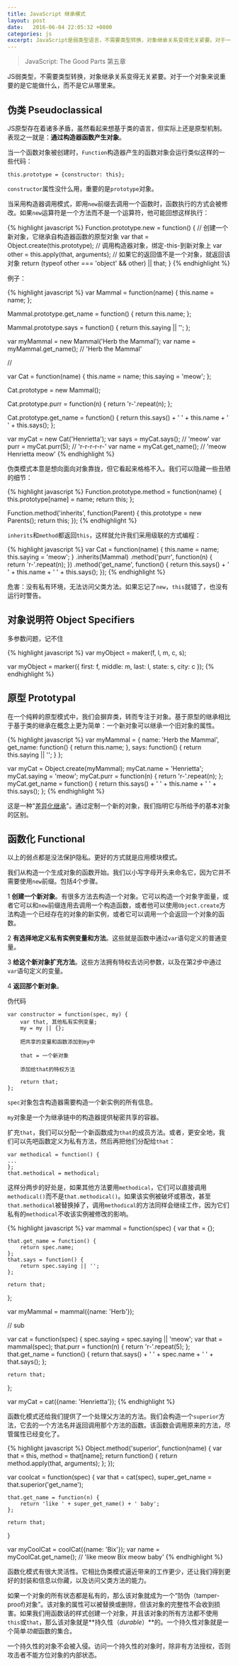 ```yaml
---
title: JavaScript 继承模式
layout: post
date:   2016-06-04 22:05:32 +0800
categories: js
excerpt: JavaScript是弱类型语言，不需要类型转换，对象继承关系变得无关紧要。对于一个对象来说重要的是它能做什么，而不是它从哪里来。
---
```


> JavaScript: The Good Parts 第五章

JS弱类型，不需要类型转换，对象继承关系变得无关紧要。对于一个对象来说重要的是它能做什么，而不是它从哪里来。

## 伪类 Pseudoclassical

JS原型存在着诸多矛盾，虽然看起来想基于类的语言，但实际上还是原型机制。表现之一就是：**通过构造器函数产生对象**。

当一个函数对象被创建时，`Function`构造器产生的函数对象会运行类似这样的一些代码：

	this.prototype = {constructor: this};

`constructor`属性没什么用，重要的是`prototype`对象。

当采用构造器调用模式，即用`new`前缀去调用一个函数时，函数执行的方式会被修改。如果`new`运算符是一个方法而不是一个运算符，他可能回想这样执行：

{% highlight javascript %}
Function.prototype.new = function() {
	// 创建一个新对象，它继承自构造器函数的原型对象
	var that = Object.create(this.prototype);
	// 调用构造器对象，绑定-this-到新对象上
	var other = this.apply(that, arguments);
	// 如果它的返回值不是一个对象，就返回该对象
	return (typeof other === 'object' && other) || that;
}
{% endhighlight %}

例子：

{% highlight javascript %}
var Mammal = function(name) {
	this.name = name;
};

Mammal.prototype.get_name = function() {
	return this.name;
};

Mammal.prototype.says = function() {
	return this.saying || '';
};

var myMammal = new Mammal('Herb the Mammal');
var name = myMammal.get_name(); // 'Herb the Mammal'

//

var Cat = function(name) {
	this.name = name;
	this.saying = 'meow';
};

Cat.prototype = new Mammal();

Cat.prototype.purr = function(n) {
	return 'r-'.repeat(n);
};

Cat.prototype.get_name = function() {
	return this.says() + ' ' + this.name + ' ' + this.says();
};

var myCat = new Cat('Henrietta');
var says = myCat.says(); // 'meow'
var purr = myCat.purr(5); // 'r-r-r-r-r-'
var name = myCat.get_name(); // 'meow Henrietta meow'
{% endhighlight %}

伪类模式本意是想向面向对象靠拢，但它看起来格格不入。我们可以隐藏一些丑陋的细节：

{% highlight javascript %}
Function.prototype.method = function(name) {
	this.prototype[name] = name;
	return this;
};

Function.method('inherits', function(Parent) {
	this.prototype = new Parents();
	return this;
});
{% endhighlight %}

`inherits`和`method`都返回`this`，这样就允许我们采用级联的方式编程：

{% highlight javascript %}
var Cat = function(name) {
	this.name = name;
	this.saying = 'meow';
}
.inherits(Mammal)
.method('purr', function(n) {
	return 'r-'.repeat(n);
})
.method('get_name', function() {
	return this.says() + ' ' + this.name + ' ' + this.says();
});
{% endhighlight %}

危害：没有私有环境，无法访问父类方法。如果忘记了`new`，`this`就错了，也没有运行时警告。

## 对象说明符 Object Specifiers

多参数问题，记不住

{% highlight javascript %}
var myObject = maker(f, l, m, c, s);

var myObject = marker({
	first: f,
	middle: m,
	last: l,
	state: s,
	city: c
});
{% endhighlight %}

## 原型 Prototypal

在一个纯粹的原型模式中，我们会摒弃类，转而专注于对象。基于原型的继承相比于基于类的继承在概念上更为简单：一个新对象可以继承一个旧对象的属性。

{% highlight javascript %}
var myMammal = {
	name: 'Herb the Mammal',
	get_name: function() {
		return this.name;
	},
	says: function() {
		return this.saying || '';
	}
};

var myCat = Object.create(myMammal);
myCat.name = 'Henrietta';
myCat.saying = 'meow';
myCat.purr = function(n) {
	return 'r-'.repeat(n);
};
myCat.get_name = function() {
	return this.says() + ' ' + this.name + ' ' + this.says();
};
{% endhighlight %}

这是一种"[差异化继承](https://developer.mozilla.org/en/docs/Differential_inheritance_in_JavaScript)"。通过定制一个新的对象，我们指明它与所给予的基本对象的区别。

## 函数化 Functional

以上的弱点都是没法保护隐私。更好的方式就是应用模块模式。

我们从构造一个生成对象的函数开始。我们以小写字母开头来命名它，因为它并不需要使用`new`前缀。包括4个步骤。

1 **创建一个新对象**。有很多方法去构造一个对象。它可以构造一个对象字面量，或者它可以和`new`前缀连用去调用一个构造函数，或者他可以使用`Object.create`方法构造一个已经存在的对象的新实例，或者它可以调用一个会返回一个对象的函数。

2 **有选择地定义私有实例变量和方法**。这些就是函数中通过`var`语句定义的普通变量。

3 **给这个新对象扩充方法**。这些方法拥有特权去访问参数，以及在第2步中通过`var`语句定义的变量。

4 **返回那个新对象**。

伪代码
```
var constructor = function(spec, my) {
	var that, 其他私有实例变量;
	my = my || {};

	把共享的变量和函数添加到my中

	that = 一个新对象

	添加给that的特权方法

	return that;
};

```

`spec`对象包含构造器需要构造一个新实例的所有信息。

`my`对象是一个为继承链中的构造器提供秘密共享的容器。

扩充`that`，我们可以分配一个新函数成为`that`的成员方法。或者，更安全地，我们可以先吧函数定义为私有方法，然后再把他们分配给`that`：

```
var methodical = function() {
...
};
that.methodical = methodical;
```
这样分两步的好处是，如果其他方法要用`methodical`，它们可以直接调用`methodical()`而不是`that.methodical()`。如果该实例被破坏或篡改，甚至`that.methodical`被替换掉了，调用`methodical`的方法同样会继续工作，因为它们私有的`methodical`不收该实例被修改的影响。

{% highlight javascript %}
var mammal = function(spec) {
	var that = {};

	that.get_name = function() {
		return spec.name;
	};
	that.says = function() {
		return spec.saying || '';
	};

	return that;
};

var myMammal = mammal({name: 'Herb'});

// sub

var cat = function(spec) {
	spec.saying = spec.saying || 'meow';
	var that = mammal(spec);
	that.purr = function(n) {
		return 'r-'.repeat(5);
	};
	that.get_name = function() {
		return that.says() + ' ' + spec.name + ' ' + that.says();
	};

	return that;
};

var myCat = cat({name: 'Henrietta'});
{% endhighlight %}

函数化模式还给我们提供了一个处理父方法的方法。我们会构造一个`superior`方法，它去的一个方法名并返回调用那个方法的函数。该函数会调用原来的方法，尽管属性已经变化了。

{% highlight javascript %}
Object.method('superior', function(name) {
	var that = this,
		method = that[name];
	return function() {
		return method.apply(that, arguments);
	};
});


var coolcat = function(spec) {
    var that = cat(spec),
        super_get_name = that.superior('get_name');

    that.get_name = function(n) {
        return 'like ' + super_get_name() + ' baby';
    };

    return that;
}

var myCoolCat = coolCat({name: 'Bix'});
var name = myCoolCat.get_name(); // 'like meow Bix meow baby'
{% endhighlight %}

函数化模式有很大灵活性。它相比伪类模式逼近带来的工作更少，还让我们得到更好的封装和信息以你藏，以及访问父类方法的能力。

如果一个对象的所有状态都是私有的，那么该对象就成为一个“防伪（tamper-proof)对象”。该对象的属性可以被替换或删除，但该对象的完整性不会收到损害。如果我们用函数话的样式创建一个对象，并且该对象的所有方法都不使用`this`或`that`，那么该对象就是**持久性（*durable*）**的。一个持久性对象就是一个简单*功能*函数的集合。

一个持久性的对象不会被入侵。访问一个持久性的对象时，除非有方法授权，否则攻击者不能方位对象的内部状态。

